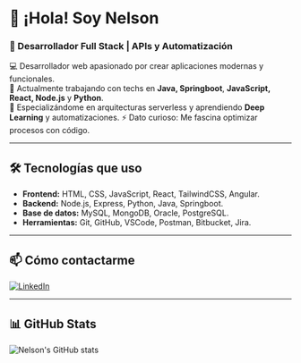 # 👋 ¡Hola! Soy Nelson

### 🚀 Desarrollador Full Stack | APIs y Automatización

💻 Desarrollador web apasionado por crear aplicaciones modernas y funcionales.  
🚀 Actualmente trabajando con techs en **Java, Springboot**, **JavaScript, React, Node.js** y **Python**.  
🌱 Especializándome en arquitecturas serverless y aprendiendo **Deep Learning** y automatizaciones.
⚡ Dato curioso: Me fascina optimizar procesos con código.

---

## 🛠 Tecnologías que uso
- **Frontend:** HTML, CSS, JavaScript, React, TailwindCSS, Angular.
- **Backend:** Node.js, Express, Python, Java, Springboot.
- **Base de datos:** MySQL, MongoDB, Oracle, PostgreSQL.
- **Herramientas:** Git, GitHub, VSCode, Postman, Bitbucket, Jira. 

---

## 📫 Cómo contactarme
[![LinkedIn](https://img.shields.io/badge/LinkedIn-blue?logo=linkedin&logoColor=white)](https://www.linkedin.com/in/nelsonalarconcahuana)

---

## 📊 GitHub Stats
![Nelson's GitHub stats](https://github-readme-stats.vercel.app/api/top-langs/?username=codewithnels&layout=compact&hide=python,visual+basic&theme=github_dark&border_color=30363d)
